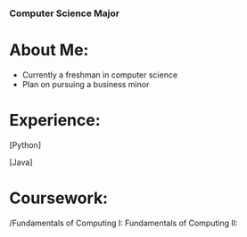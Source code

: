 ### Computer Science Major

# About Me:
- Currently a freshman in computer science
- Plan on pursuing a business minor

# Experience:
[Python]

[Java]

# Coursework: 
/Fundamentals of Computing I:
Fundamentals of Computing II:
